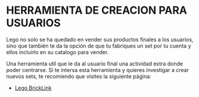 # HERRAMIENTA DE CREACION PARA USUARIOS

Lego no  solo se ha quedado en vender sus productos finales a los usuarios, sino que también te da la opción de que tu fabriques un set  por tu cuenta y ellos incluirlo en su catalogo para vender.

Una herramienta util que le da al usuario final una actividad extra donde poder centrarse. Si te intersa esta herramienta y quieres investigar a crear nuevos sets, te recomiendo que visites la siguiente página:
- [Lego BrickLink](https://www.bricklink.com/v3/studio/download.page)
